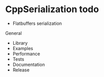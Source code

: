 # CppSerialization todo

  * Flatbuffers serialization

General
  * Library
  * Examples
  * Performance
  * Tests
  * Documentation
  * Release
